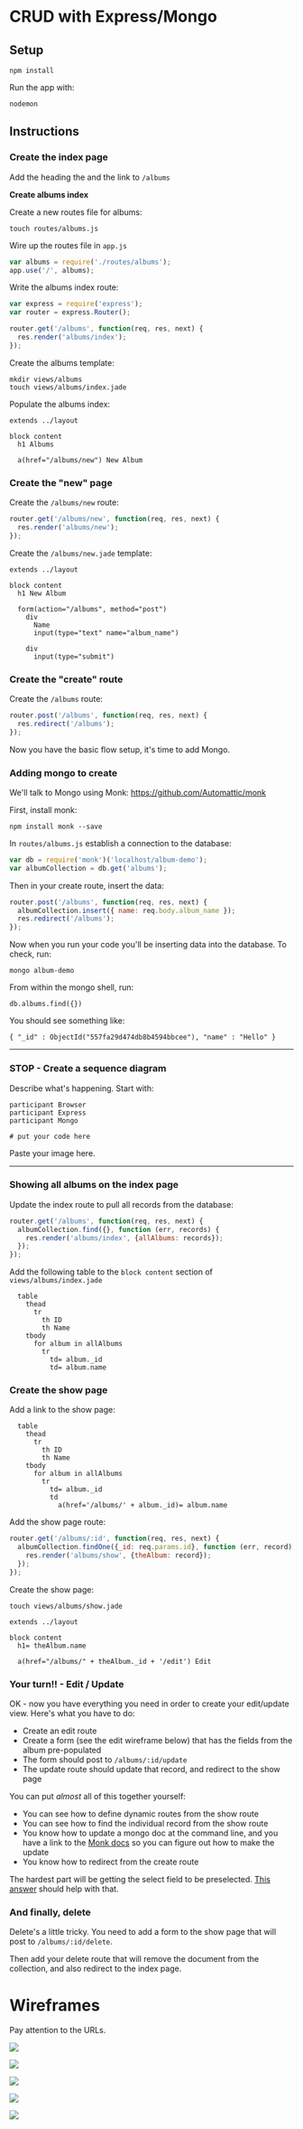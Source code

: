 # CRUD with Express/Mongo

## Setup

```
npm install
```

Run the app with:

```
nodemon
```

## Instructions

### Create the index page

Add the heading the and the link to `/albums`

**Create albums index**

Create a new routes file for albums:

```
touch routes/albums.js
```

Wire up the routes file in `app.js`

```js
var albums = require('./routes/albums');
app.use('/', albums);
```

Write the albums index route:

```js
var express = require('express');
var router = express.Router();

router.get('/albums', function(req, res, next) {
  res.render('albums/index');
});
```

Create the albums template:

```
mkdir views/albums
touch views/albums/index.jade
```

Populate the albums index:

```
extends ../layout

block content
  h1 Albums

  a(href="/albums/new") New Album
```

### Create the "new" page

Create the `/albums/new` route:

```js
router.get('/albums/new', function(req, res, next) {
  res.render('albums/new');
});
```

Create the `/albums/new.jade` template:

```
extends ../layout

block content
  h1 New Album

  form(action="/albums", method="post")
    div
      Name
      input(type="text" name="album_name")

    div
      input(type="submit")
```

### Create the "create" route

Create the `/albums` route:

```js
router.post('/albums', function(req, res, next) {
  res.redirect('/albums');
});
```

Now you have the basic flow setup, it's time to add Mongo.

### Adding mongo to create

We'll talk to Mongo using Monk: https://github.com/Automattic/monk

First, install monk:

```
npm install monk --save
```

In `routes/albums.js` establish a connection to the database:

```js
var db = require('monk')('localhost/album-demo');
var albumCollection = db.get('albums');
```

Then in your create route, insert the data:

```js
router.post('/albums', function(req, res, next) {
  albumCollection.insert({ name: req.body.album_name });
  res.redirect('/albums');
});
```

Now when you run your code you'll be inserting data into the database.  To check, run:

```
mongo album-demo
```

From within the mongo shell, run:

```
db.albums.find({})
```

You should see something like:

```
{ "_id" : ObjectId("557fa29d474db8b4594bbcee"), "name" : "Hello" }
```

---

### STOP - Create a sequence diagram

Describe what's happening.  Start with:

```
participant Browser
participant Express
participant Mongo

# put your code here
```

Paste your image here.

---

### Showing all albums on the index page

Update the index route to pull all records from the database:

```js
router.get('/albums', function(req, res, next) {
  albumCollection.find({}, function (err, records) {
    res.render('albums/index', {allAlbums: records});
  });
});
```

Add the following table to the `block content` section of `views/albums/index.jade`

```
  table
    thead
      tr
        th ID
        th Name
    tbody
      for album in allAlbums
        tr
          td= album._id
          td= album.name
```

### Create the show page

Add a link to the show page:

```
  table
    thead
      tr
        th ID
        th Name
    tbody
      for album in allAlbums
        tr
          td= album._id
          td
            a(href='/albums/' + album._id)= album.name
```

Add the show page route:

```js
router.get('/albums/:id', function(req, res, next) {
  albumCollection.findOne({_id: req.params.id}, function (err, record) {
    res.render('albums/show', {theAlbum: record});
  });
});
```

Create the show page:

```
touch views/albums/show.jade
```

```
extends ../layout

block content
  h1= theAlbum.name

  a(href="/albums/" + theAlbum._id + '/edit') Edit
```

### Your turn!! - Edit / Update

OK - now you have everything you need in order to create your edit/update view.  Here's what you have to do:

- Create an edit route
- Create a form (see the edit wireframe below) that has the fields from the album pre-populated
- The form should post to `/albums/:id/update`
- The update route should update that record, and redirect to the show page

You can put _almost_ all of this together yourself:

- You can see how to define dynamic routes from the show route
- You can see how to find the individual record from the show route
- You know how to update a mongo doc at the command line, and you have a link to the [Monk docs](https://github.com/Automattic/monk) so you can figure out how to make the update
- You know how to redirect from the create route

The hardest part will be getting the select field to be preselected.  [This answer](http://stackoverflow.com/a/10368381/4229462) should help with that.

### And finally, delete

Delete's a little tricky.  You need to add a form to the show page that will post to `/albums/:id/delete`.

Then add your delete route that will remove the document from the collection, and also redirect to the index page.

# Wireframes

Pay attention to the URLs.

![](wireframes/album-root-path.png)

![](wireframes/album-index.png)

![](wireframes/album-new.png)

![](wireframes/album-show.png)

![](wireframes/album-edit.png)
